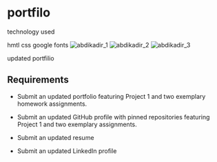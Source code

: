 #  portfilo


technology used

hmtl
css
google fonts
![abdikadir_1](https://user-images.githubusercontent.com/61722709/116804121-2aed1780-aad1-11eb-9870-faaff1c53a7a.png)
![abdikadir_2](https://user-images.githubusercontent.com/61722709/116804124-304a6200-aad1-11eb-8af9-72d715d51280.png)
![abdikadir_3](https://user-images.githubusercontent.com/61722709/116804126-33455280-aad1-11eb-93b9-ff661d64db20.png)

updated portfilio

## Requirements

* Submit an updated portfolio featuring Project 1 and two exemplary homework assignments.

* Submit an updated GitHub profile with pinned repositories featuring Project 1 and two exemplary assignments.

* Submit an updated resume

* Submit an updated LinkedIn profile
